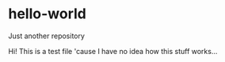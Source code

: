 # hello-world
Just another repository

Hi!
This is a test file 'cause I have no idea how this stuff works...
